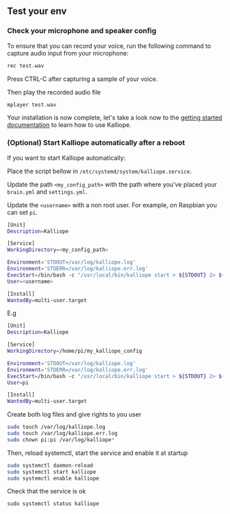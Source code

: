 ## Test your env

### Check your microphone and speaker config

To ensure that you can record your voice, run the following command to capture audio input from your microphone:
```bash
rec test.wav
```

Press CTRL-C after capturing a sample of your voice.

Then play the recorded audio file
```bash
mplayer test.wav
```

Your installation is now complete, let's take a look now to the [getting started documentation](../getting-started.md) to learn how to use Kalliope.

### (Optional) Start Kalliope automatically after a reboot

If you want to start Kalliope automatically:

Place the script bellow in `/etc/systemd/system/kalliope.service`.

Update the path `<my_config_path>` with the path where you've placed your `brain.yml` and `settings.yml`.

Update the `<username>` with a non root user. For example, on Raspbian you can set `pi`.

```bash
[Unit]
Description=Kalliope

[Service]
WorkingDirectory=<my_config_path>

Environment='STDOUT=/var/log/kalliope.log'
Environment='STDERR=/var/log/kalliope.err.log'
ExecStart=/bin/bash -c "/usr/local/bin/kalliope start > ${STDOUT} 2> ${STDERR}"
User=<username>

[Install]
WantedBy=multi-user.target
```

E.g
```bash
[Unit]
Description=Kalliope

[Service]
WorkingDirectory=/home/pi/my_kalliope_config

Environment='STDOUT=/var/log/kalliope.log'
Environment='STDERR=/var/log/kalliope.err.log'
ExecStart=/bin/bash -c "/usr/local/bin/kalliope start > ${STDOUT} 2> ${STDERR}"
User=pi

[Install]
WantedBy=multi-user.target
```

Create both log files and give rights to you user
```bash
sudo touch /var/log/kalliope.log
sudo touch /var/log/kalliope.err.log
sudo chown pi:pi /var/log/kalliope*
```

Then, reload systemctl, start the service and enable it at startup
```bash
sudo systemctl daemon-reload
sudo systemctl start kalliope
sudo systemctl enable kalliope
```

Check that the service is ok
```
sudo systemctl status kalliope
```
